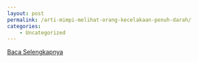 ```yaml
---
layout: post
permalink: /arti-mimpi-melihat-orang-kecelakaan-penuh-darah/
categories:
    - Uncategorized
---
```


[Baca Selengkapnya](/08)